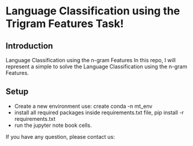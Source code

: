 # Language Classification using the Trigram Features Task!

## Introduction
Language Classification using the n-gram Features
In this repo, I will represent a simple to solve the Language Classification using the n-gram Features.

## Setup

- Create a new environment use: create conda -n mt_env
- install all required packages inside requirements.txt file, pip install -r requirements.txt
- run the jupyter note book cells.

If you have any question, please contact us:

